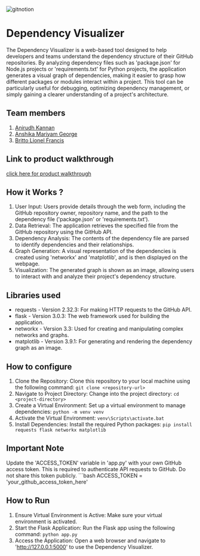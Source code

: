 
![gitnotion](https://github.com/user-attachments/assets/079fdd2e-ba20-4a5b-9801-58448e81d8b9)




# Dependency Visualizer
 The Dependency Visualizer is a web-based tool designed to help developers and teams understand the dependency structure of their GitHub repositories. By analyzing dependency files such as 'package.json' for Node.js projects or 'requirements.txt' for Python projects, the application generates a visual graph of dependencies, making it easier to grasp how different packages or modules interact within a project. This tool can be particularly useful for debugging, optimizing dependency management, or simply gaining a clearer understanding of a project's architecture.
## Team members
1. [Anirudh Kannan](https://github.com/slothrulez)
2. [Anshika Mariyam George](https://github.com/anshikageorge)
3. [Britto Lionel Francis](https://github.com/britto18)
## Link to product walkthrough
[click here for product walkthrough](https://youtu.be/zYDdMZ0uVAs)
## How it Works ?
1. User Input:  Users provide details through the web form, including the GitHub repository owner, repository name, and the path to the dependency file ('package.json' or 'requirements.txt').
2. Data Retrieval:  The application retrieves the specified file from the GitHub repository using the GitHub API.
3. Dependency Analysis:  The contents of the dependency file are parsed to identify dependencies and their relationships.
4. Graph Generation:  A visual representation of the dependencies is created using 'networkx' and 'matplotlib', and is then displayed on the webpage.
5. Visualization:  The generated graph is shown as an image, allowing users to interact with and analyze their project's dependency structure.
## Libraries used
- requests - Version 2.32.3:  For making HTTP requests to the GitHub API.
- flask - Version 3.0.3:  The web framework used for building the application.
- networkx - Version 3.3:  Used for creating and manipulating complex networks and graphs.
- matplotlib - Version 3.9.1:  For generating and rendering the dependency graph as an image.
## How to configure
1. Clone the Repository:  Clone this repository to your local machine using the following command:  ``` git clone <repository-url> ```
2. Navigate to Project Directory:  Change into the project directory:  ``` cd <project-directory> ```
3. Create a Virtual Environment:  Set up a virtual environment to manage dependencies:  ``` python -m venv venv ```
4. Activate the Virtual Environment:  ``` venv\Scripts\activate.bat ```
5. Install Dependencies:  Install the required Python packages:  ``` pip install requests flask networkx matplotlib ```
## Important Note
Update the 'ACCESS_TOKEN' variable in 'app.py' with your own GitHub access token. This is required to authenticate API requests to GitHub. Do not share this token publicly.
    ```bash
    ACCESS_TOKEN = 'your_github_access_token_here'
    
## How to Run
1. Ensure Virtual Environment is Active:  Make sure your virtual environment is activated.
2. Start the Flask Application:  Run the Flask app using the following command:  ```python app.py ```
3. Access the Application:  Open a web browser and navigate to 'http://127.0.0.1:5000' to use the Dependency Visualizer.
   
